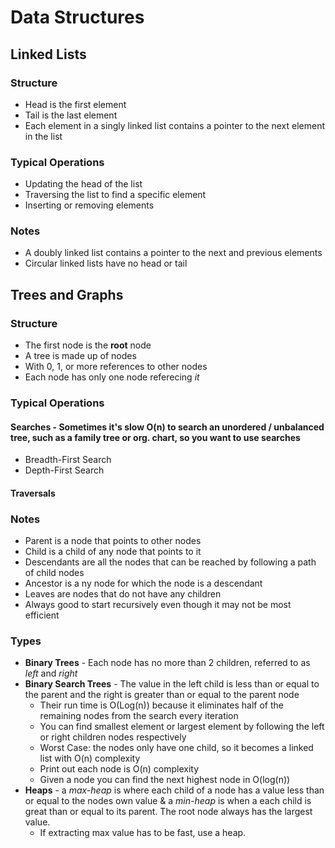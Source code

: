 
# Data Structures
## Linked Lists

### Structure
- Head is the first element
- Tail is the last element
- Each element in a singly linked list contains a pointer to the next element in the list


### Typical Operations

- Updating the head of the list
- Traversing the list to find a specific element
- Inserting or removing elements

### Notes 
- A doubly linked list contains a pointer to the next and previous elements
- Circular linked lists have no head or tail

## Trees and Graphs
### Structure
- The first node is the **root** node
- A tree is made up of nodes
- With 0, 1, or more references to other nodes
- Each node has only one node referecing *it*
### Typical Operations
#### Searches - Sometimes it's slow O(n) to search an unordered / unbalanced tree, such as a family tree or org. chart, so you want to use searches
- Breadth-First Search
- Depth-First Search
#### Traversals


### Notes
- Parent is a node that points to other nodes
- Child is a child of any node that points to it
- Descendants are all the nodes that can be reached by following a path of child nodes
- Ancestor is a ny node for which the node is a descendant
- Leaves are nodes that do not have any children
- Always good to start recursively even though it may not be most efficient
### Types
- **Binary Trees** - Each node has no more than 2 children, referred to as *left* and *right*
- **Binary Search Trees** - The value in the left child is less than or equal to the parent and the right is greater than or equal to the parent node
  - Their run time is O(Log(n)) because it eliminates half of the remaining nodes from the search every iteration
  - You can find smallest element or largest element by following the left or right children nodes respectively
  - Worst Case: the nodes only have one child, so it becomes a linked list with O(n) complexity
  - Print out each node is O(n) complexity
  - Given a node you can find the next highest node in O(log(n))
- **Heaps** - a *max-heap* is where each child of a node has a value less than or equal to the nodes own value & a *min-heap* is when a each child is great than or equal to its parent. The root node always has the largest value.
  - If extracting max value has to be fast, use a heap.
